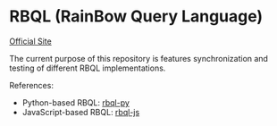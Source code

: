 # RBQL (RainBow Query Language)

[Official Site](https://rbql.org/)

The current purpose of this repository is features synchronization and testing of different RBQL implementations.

References:
* Python-based RBQL: [rbql-py](https://github.com/mechatroner/rbql-py)
* JavaScript-based RBQL: [rbql-js](https://github.com/mechatroner/rbql-js)

